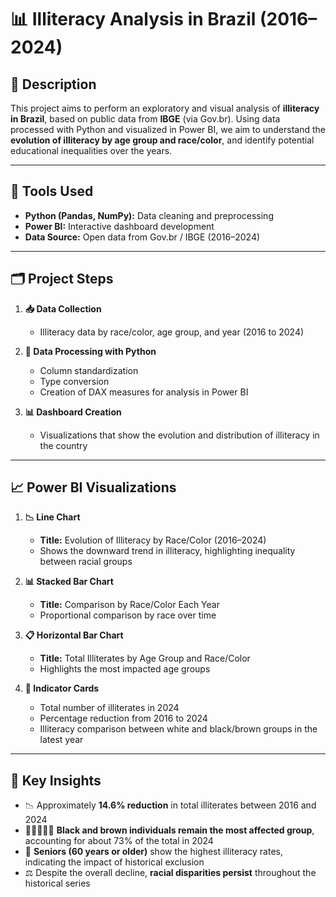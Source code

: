 # 📊 Illiteracy Analysis in Brazil (2016–2024)

## 🔎 Description

This project aims to perform an exploratory and visual analysis of **illiteracy in Brazil**, based on public data from **IBGE** (via Gov.br). Using data processed with Python and visualized in Power BI, we aim to understand the **evolution of illiteracy by age group and race/color**, and identify potential educational inequalities over the years.

---

## 🧰 Tools Used

- **Python (Pandas, NumPy):** Data cleaning and preprocessing  
- **Power BI:** Interactive dashboard development  
- **Data Source:** Open data from Gov.br / IBGE (2016–2024)

---

## 🗂️ Project Steps

1. **📥 Data Collection**
   - Illiteracy data by race/color, age group, and year (2016 to 2024)

2. **🧹 Data Processing with Python**
   - Column standardization  
   - Type conversion  
   - Creation of DAX measures for analysis in Power BI

3. **📊 Dashboard Creation**
   - Visualizations that show the evolution and distribution of illiteracy in the country

---

## 📈 Power BI Visualizations

1. **📉 Line Chart**  
   - **Title:** Evolution of Illiteracy by Race/Color (2016–2024)  
   - Shows the downward trend in illiteracy, highlighting inequality between racial groups

2. **📊 Stacked Bar Chart**  
   - **Title:** Comparison by Race/Color Each Year  
   - Proportional comparison by race over time

3. **📋 Horizontal Bar Chart**  
   - **Title:** Total Illiterates by Age Group and Race/Color  
   - Highlights the most impacted age groups

4. **🧾 Indicator Cards**  
   - Total number of illiterates in 2024  
   - Percentage reduction from 2016 to 2024  
   - Illiteracy comparison between white and black/brown groups in the latest year

---

## 📌 Key Insights

- 📉 Approximately **14.6% reduction** in total illiterates between 2016 and 2024  
- 🧑🏿‍🤝‍🧑🏽 **Black and brown individuals remain the most affected group**, accounting for about 73% of the total in 2024  
- 👵 **Seniors (60 years or older)** show the highest illiteracy rates, indicating the impact of historical exclusion  
- ⚖️ Despite the overall decline, **racial disparities persist** throughout the historical series
